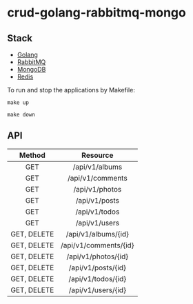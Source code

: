# crud-golang-rabbitmq-mongo

## Stack

- [Golang](https://go.dev/)
- [RabbitMQ](https://www.rabbitmq.com/)
- [MongoDB](https://www.mongodb.com/)
- [Redis](https://redis.io/)


To run and stop the applications by Makefile:

```
make up

make down
```

## API

| Method      |          Resource           |
|:-----------:|:---------------------------:|
|  GET        |     /api/v1/albums          |
|  GET        |     /api/v1/comments        |
|  GET        |     /api/v1/photos          |
|  GET        |     /api/v1/posts           |
|  GET        |     /api/v1/todos           |
|  GET        |     /api/v1/users           |
| GET, DELETE |     /api/v1/albums/{id}     |
| GET, DELETE |     /api/v1/comments/{id}   |
| GET, DELETE |     /api/v1/photos/{id}     |
| GET, DELETE |     /api/v1/posts/{id}      |
| GET, DELETE |     /api/v1/todos/{id}      |
| GET, DELETE |     /api/v1/users/{id}      |











